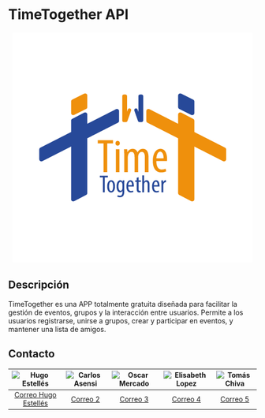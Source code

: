 # TimeTogether API

<p align="center">
  <img src="./imagenes/Logo.png" alt="TimeTogether Logo" />
</p>

## Descripción
TimeTogether es una APP totalmente gratuita diseñada para facilitar la gestión de eventos, grupos y la interacción entre usuarios. Permite a los usuarios registrarse, unirse a grupos, crear y participar en eventos, y mantener una lista de amigos.

## Contacto

| ![Hugo Estellés](imagen1.jpg) | ![Carlos Asensi](imagen2.jpg) | ![Oscar Mercado](imagen3.jpg) | ![Elisabeth Lopez](imagen4.jpg) | ![Tomás Chiva](imagen5.jpg) |
|:---:|:---:|:---:|:---:|:---:|
| [Correo Hugo Estellés](mailto:huesga@floridauniversitaria.es) | [Correo 2](mailto:usuario2@example.com) | [Correo 3](mailto:usuario3@example.com) | [Correo 4](mailto:usuario4@example.com) | [Correo 5](mailto:usuario5@example.com) |
